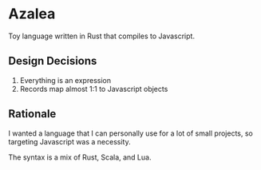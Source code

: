 # Azalea
Toy language written in Rust that compiles to Javascript.

## Design Decisions
1. Everything is an expression
2. Records map almost 1:1 to Javascript objects

## Rationale
I wanted a language that I can personally use for a lot of small projects, so targeting
Javascript was a necessity.

The syntax is a mix of Rust, Scala, and Lua.